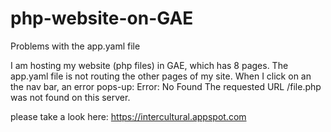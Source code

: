 # php-website-on-GAE
Problems with the app.yaml file

I am hosting my website (php files) in GAE, which has 8 pages. 
The app.yaml file is not routing the other pages of my site.  When I click on an the nav bar, an error pops-up: Error: No Found  The requested URL /file.php was not found on this server.

please take a look here: https://intercultural.appspot.com
